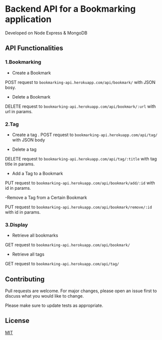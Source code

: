 # Backend API for a Bookmarking application

Developed on Node Express &amp; MongoDB

## API Functionalities

### 1.Bookmarking

- Create a Bookmark

POST request to `bookmarking-api.herokuapp.com/api/bookmark/` with JSON bosy.

- Delete a Bookmark

DELETE request to `bookmarking-api.herokuapp.com/api/bookmark/:url` with url in params.

### 2.Tag

- Create a tag
.
POST request to `bookmarking-api.herokuapp.com/api/tag/` with JSON body

- Delete a tag

DELETE request to `bookmarking-api.herokuapp.com/api/tag/:title` with tag title in params.

- Add a Tag to a Bookmark

PUT request to `bookmarking-api.herokuapp.com/api/bookmark/add/:id` with id in params.

-Remove a Tag from a Certain Bookmark

PUT request to `bookmarking-api.herokuapp.com/api/bookmark/remove/:id` with id in params.


### 3.Display

- Retrieve all bookmarks

GET request to `bookmarking-api.herokuapp.com/api/bookmark/`

- Retrieve all tags

GET request to `bookmarking-api.herokuapp.com/api/tag/`


## Contributing
Pull requests are welcome. For major changes, please open an issue first to discuss what you would like to change.

Please make sure to update tests as appropriate.

## License
[MIT](https://choosealicense.com/licenses/mit/)
